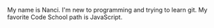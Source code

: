 My name is Nanci.
I'm new to programming and trying to learn git.
My favorite Code School path is JavaScript.

